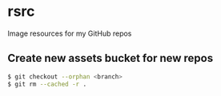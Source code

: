 # rsrc

Image resources for my GitHub repos


## Create new assets bucket for new repos

```bash
$ git checkout --orphan <branch>
$ git rm --cached -r .
```
